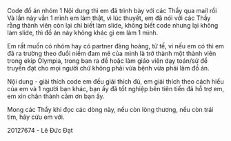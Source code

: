 Code đồ án nhóm 1
Nội dung thì em đã trình bày với các Thầy qua mail rồi
Và lần này vẫn 1 mình em làm thật, vì lúc thuyết, em đã nói với các Thầy rằng thành viên còn lại chỉ biết làm slide, không biết code nhưng lại không làm slide, thì đồ án này không khác gì em làm 1 mình.

Em rất muốn có nhóm hay có partner đàng hoàng, tử tế, vì nếu em có thì em đã ra trường theo đuổi niềm đam mê của mình là trở thành một thành viên trong ekip Olympia, trong ban ra đề hoặc làm giáo viên dạy toán/sử để truyền đạt cho mọi người chứ không phải vừa bệnh vừa phải làm đồ án.

Nội dung - giải thích code em đều giải thích đủ, em giải thích theo cách hiểu của em và 1 người bạn khác, bạn ấy đã tốt nghiệp bên tiên tiến đã hỗ trợ em, em xin chân thành cảm ơn bạn ấy.

Mong các Thầy khi đọc các dòng này, nếu còn lòng thương, nếu còn trái tim, hãy cứu em với.

20127674 - Lê Đức Đạt
